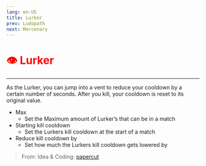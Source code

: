```yaml
---
lang: en-US
title: Lurker
prev: Ludopath
next: Mercenary
---
```


# <font color=red>👁️ <b>Lurker</b></font> <Badge text="Killing" type="tip" vertical="middle"/>
---

As the Lurker, you can jump into a vent to reduce your cooldown by a certain number of seconds. After you kill, your cooldown is reset to its original value.
* Max
  * Set the Maximum amount of Lurker’s that can be in a match
* Starting kill cooldown
  * Set the Lurkers kill cooldown at the start of a match
* Reduce kill cooldown by
  * Set how much the Lurkers kill cooldown gets lowered by

> From: Idea & Coding: [papercut](https://github.com/lars-wu)
